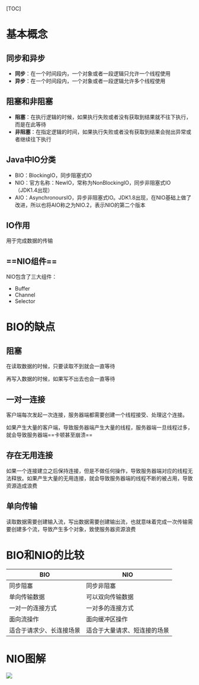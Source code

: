 [TOC]



# 基本概念

## 同步和异步

- **同步**：在一个时间段内，一个对象或者一段逻辑只允许一个线程使用
- **异步**：在一个时间段内，一个对象或者一段逻辑允许多个线程使用

## 阻塞和非阻塞

- **阻塞**：在执行逻辑的时候，如果执行失败或者没有获取到结果就不往下执行，而是在此等待
- **非阻塞**：在指定逻辑的时间，如果执行失败或者没有获取到结果会抛出异常或者继续往下执行

## Java中IO分类

- BIO：BlockingIO，同步阻塞式IO
- NIO：官方名称：NewIO，常称为NonBlockingIO，同步非阻塞式IO（JDK1.4出现）
- AIO：AsynchronoursIO，异步非阻塞式IO。JDK1.8出现，在NIO基础上做了改进，所以也将AIO称之为NIO.2，表示NIO的第二个版本

## IO作用

用于完成数据的传输

## ==NIO组件==

NIO包含了三大组件：

- Buffer
- Channel
- Selector

# BIO的缺点

## 阻塞

在读取数据的时候，只要读取不到就会一直等待

再写入数据的时候，如果写不出去也会一直等待

## 一对一连接

客户端每次发起一次连接，服务器端都需要创建一个线程接受、处理这个连接。

如果产生大量的客户端，导致服务器端产生大量的线程，服务器端一旦线程过多，就会导致服务器端==卡顿甚至崩溃==

## 存在无用连接

如果一个连接建立之后保持连接，但是不做任何操作，导致服务器端对应的线程无法释放。如果产生大量的无用连接，就会导致服务器端的线程不断的被占用，导致资源造成浪费

## 单向传输

读取数据需要创建输入流，写出数据需要创建输出流，也就意味着完成一次传输需要创建多个流，导致产生多个对象，致使服务器资源浪费



# BIO和NIO的比较

| BIO                      | NIO                          |
| ------------------------ | ---------------------------- |
| 同步阻塞                 | 同步非阻塞                   |
| 单向传输数据             | 可以双向传输数据             |
| 一对一的连接方式         | 一对多的连接方式             |
| 面向流操作               | 面向缓冲区操作               |
| 适合于请求少、长连接场景 | 适合于大量请求、短连接的场景 |



# NIO图解

![](https://gitee.com/sxhDrk/images/raw/master/imgs/20210427111257.png)